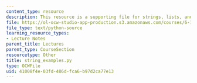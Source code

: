 ```yaml
---
content_type: resource
description: This resource is a supporting file for strings, lists, and list comprehensions.
file: https://ol-ocw-studio-app-production.s3.amazonaws.com/courses/6-189-a-gentle-introduction-to-programming-using-python-january-iap-2011/41008f4e03fd486dfca6b97d2ca77e13_string_examples.py
file_type: text/python-source
learning_resource_types:
- Lecture Notes
parent_title: Lectures
parent_type: CourseSection
resourcetype: Other
title: string_examples.py
type: OCWFile
uid: 41008f4e-03fd-486d-fca6-b97d2ca77e13
---
```

